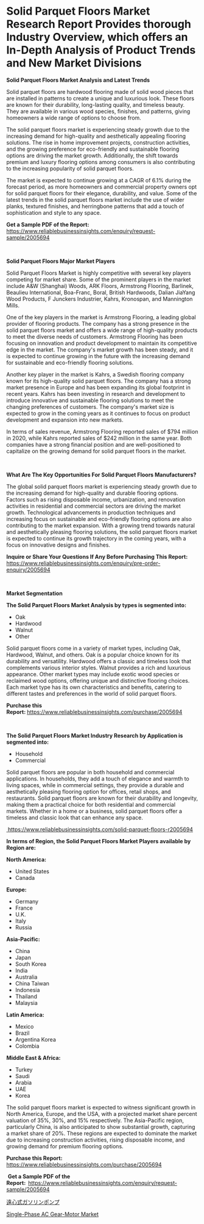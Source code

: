<p><h1>Solid Parquet Floors Market Research Report Provides thorough Industry Overview, which offers an In-Depth Analysis of Product Trends and New Market Divisions</h1></p><p><strong>Solid Parquet Floors Market Analysis and Latest Trends</strong></p>
<p><p>Solid parquet floors are hardwood flooring made of solid wood pieces that are installed in patterns to create a unique and luxurious look. These floors are known for their durability, long-lasting quality, and timeless beauty. They are available in various wood species, finishes, and patterns, giving homeowners a wide range of options to choose from.</p><p>The solid parquet floors market is experiencing steady growth due to the increasing demand for high-quality and aesthetically appealing flooring solutions. The rise in home improvement projects, construction activities, and the growing preference for eco-friendly and sustainable flooring options are driving the market growth. Additionally, the shift towards premium and luxury flooring options among consumers is also contributing to the increasing popularity of solid parquet floors.</p><p>The market is expected to continue growing at a CAGR of 6.1% during the forecast period, as more homeowners and commercial property owners opt for solid parquet floors for their elegance, durability, and value. Some of the latest trends in the solid parquet floors market include the use of wider planks, textured finishes, and herringbone patterns that add a touch of sophistication and style to any space.</p></p>
<p><strong>Get a Sample PDF of the Report:&nbsp;</strong> <a href="https://www.reliablebusinessinsights.com/enquiry/request-sample/2005694">https://www.reliablebusinessinsights.com/enquiry/request-sample/2005694</a></p>
<p>&nbsp;</p>
<p><strong>Solid Parquet Floors Major Market Players</strong></p>
<p><p>Solid Parquet Floors Market is highly competitive with several key players competing for market share. Some of the prominent players in the market include A&W (Shanghai) Woods, ARK Floors, Armstrong Flooring, Barlinek, Beaulieu International, Boa-Franc, Boral, British Hardwoods, Dalian JiaYang Wood Products, F Junckers Industrier, Kahrs, Kronospan, and Mannington Mills.</p><p>One of the key players in the market is Armstrong Flooring, a leading global provider of flooring products. The company has a strong presence in the solid parquet floors market and offers a wide range of high-quality products to meet the diverse needs of customers. Armstrong Flooring has been focusing on innovation and product development to maintain its competitive edge in the market. The company's market growth has been steady, and it is expected to continue growing in the future with the increasing demand for sustainable and eco-friendly flooring solutions.</p><p>Another key player in the market is Kahrs, a Swedish flooring company known for its high-quality solid parquet floors. The company has a strong market presence in Europe and has been expanding its global footprint in recent years. Kahrs has been investing in research and development to introduce innovative and sustainable flooring solutions to meet the changing preferences of customers. The company's market size is expected to grow in the coming years as it continues to focus on product development and expansion into new markets.</p><p>In terms of sales revenue, Armstrong Flooring reported sales of $794 million in 2020, while Kahrs reported sales of $242 million in the same year. Both companies have a strong financial position and are well-positioned to capitalize on the growing demand for solid parquet floors in the market.</p></p>
<p>&nbsp;</p>
<p><strong>What Are The Key Opportunities For Solid Parquet Floors Manufacturers?</strong></p>
<p><p>The global solid parquet floors market is experiencing steady growth due to the increasing demand for high-quality and durable flooring options. Factors such as rising disposable income, urbanization, and renovation activities in residential and commercial sectors are driving the market growth. Technological advancements in production techniques and increasing focus on sustainable and eco-friendly flooring options are also contributing to the market expansion. With a growing trend towards natural and aesthetically pleasing flooring solutions, the solid parquet floors market is expected to continue its growth trajectory in the coming years, with a focus on innovative designs and finishes.</p></p>
<p><strong>Inquire or Share Your Questions If Any Before Purchasing This Report:</strong> <a href="https://www.reliablebusinessinsights.com/enquiry/pre-order-enquiry/2005694">https://www.reliablebusinessinsights.com/enquiry/pre-order-enquiry/2005694</a></p>
<p>&nbsp;</p>
<p><strong>Market Segmentation</strong></p>
<p><strong>The Solid Parquet Floors Market Analysis by types is segmented into:</strong></p>
<p><ul><li>Oak</li><li>Hardwood</li><li>Walnut</li><li>Other</li></ul></p>
<p><p>Solid parquet floors come in a variety of market types, including Oak, Hardwood, Walnut, and others. Oak is a popular choice known for its durability and versatility. Hardwood offers a classic and timeless look that complements various interior styles. Walnut provides a rich and luxurious appearance. Other market types may include exotic wood species or reclaimed wood options, offering unique and distinctive flooring choices. Each market type has its own characteristics and benefits, catering to different tastes and preferences in the world of solid parquet floors.</p></p>
<p><strong>Purchase this Report:&nbsp;</strong><a href="https://www.reliablebusinessinsights.com/purchase/2005694">https://www.reliablebusinessinsights.com/purchase/2005694</a></p>
<p>&nbsp;</p>
<p><strong>The Solid Parquet Floors Market Industry Research by Application is segmented into:</strong></p>
<p><ul><li>Household</li><li>Commercial</li></ul></p>
<p><p>Solid parquet floors are popular in both household and commercial applications. In households, they add a touch of elegance and warmth to living spaces, while in commercial settings, they provide a durable and aesthetically pleasing flooring option for offices, retail shops, and restaurants. Solid parquet floors are known for their durability and longevity, making them a practical choice for both residential and commercial markets. Whether in a home or a business, solid parquet floors offer a timeless and classic look that can enhance any space.</p></p>
<p><a href="https://www.reliablebusinessinsights.com/solid-parquet-floors-r2005694">&nbsp;https://www.reliablebusinessinsights.com/solid-parquet-floors-r2005694</a></p>
<p><strong>In terms of Region, the Solid Parquet Floors Market Players available by Region are:</strong></p>
<p>
    <p> <strong> North America: </strong>
        <ul>
            <li>United States</li>
            <li>Canada</li>
        </ul>
        </p> 
    <p> <strong> Europe: </strong>
        <ul>
            <li>Germany</li>
            <li>France</li>
            <li>U.K.</li>
            <li>Italy</li>
            <li>Russia</li>
        </ul>
        </p> 
    <p> <strong> Asia-Pacific: </strong>
        <ul>
            <li>China</li>
            <li>Japan</li>
            <li>South Korea</li>
            <li>India</li>
            <li>Australia</li>
            <li>China Taiwan</li>
            <li>Indonesia</li>
            <li>Thailand</li>
            <li>Malaysia</li>
        </ul>
        </p> 
    <p> <strong> Latin America: </strong>
        <ul>
            <li>Mexico</li>
            <li>Brazil</li>
            <li>Argentina Korea</li>
            <li>Colombia</li>
        </ul>
        </p> 
    <p> <strong> Middle East & Africa: </strong>
        <ul>
            <li>Turkey</li>
            <li>Saudi</li>
            <li>Arabia</li>
            <li>UAE</li>
            <li>Korea</li>
        </ul>
    </p>
    </p>
<p><p>The solid parquet floors market is expected to witness significant growth in North America, Europe, and the USA, with a projected market share percent valuation of 35%, 30%, and 15% respectively. The Asia-Pacific region, particularly China, is also anticipated to show substantial growth, capturing a market share of 20%. These regions are expected to dominate the market due to increasing construction activities, rising disposable income, and growing demand for premium flooring options.</p></p>
<p><strong>Purchase this Report: </strong><a href="https://www.reliablebusinessinsights.com/purchase/2005694">https://www.reliablebusinessinsights.com/purchase/2005694</a></p>
<p>&nbsp;<strong>Get a Sample PDF of the Report:&nbsp;&nbsp;</strong><a href="https://www.reliablebusinessinsights.com/enquiry/request-sample/2005694">https://www.reliablebusinessinsights.com/enquiry/request-sample/2005694</a></p>
<p><strong></strong></p>
<p><p><a href="https://github.com/KaliMetz2023/Market-Research-Report-List-1/blob/main/1745999145928.md">遠心式ガソリンポンプ</a></p><p><a href="https://view.publitas.com/reportprime-1/insights-into-the-single-phase-ac-gear-motor-industry-market-financial-status-market-size-and-revenue-analysis-up-to-2031/">Single-Phase AC Gear-Motor Market</a></p></p>